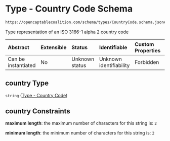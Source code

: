 # Type - Country Code Schema

```txt
https://opencaptablecoalition.com/schema/types/CountryCode.schema.json#/properties/country
```

Type representation of an ISO 3166-1 alpha 2 country code

| Abstract            | Extensible | Status         | Identifiable            | Custom Properties | Additional Properties | Access Restrictions | Defined In                                                                            |
| :------------------ | :--------- | :------------- | :---------------------- | :---------------- | :-------------------- | :------------------ | :------------------------------------------------------------------------------------ |
| Can be instantiated | No         | Unknown status | Unknown identifiability | Forbidden         | Allowed               | none                | [Address.schema.json*](../../schema/types/Address.schema.json "open original schema") |

## country Type

`string` ([Type - Country Code](address-properties-type---country-code.md))

## country Constraints

**maximum length**: the maximum number of characters for this string is: `2`

**minimum length**: the minimum number of characters for this string is: `2`
